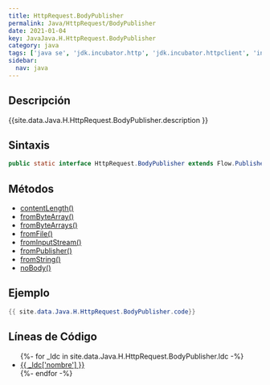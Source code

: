 ```yaml
---
title: HttpRequest.BodyPublisher
permalink: Java/HttpRequest/BodyPublisher
date: 2021-01-04
key: JavaJava.H.HttpRequest.BodyPublisher
category: java
tags: ['java se', 'jdk.incubator.http', 'jdk.incubator.httpclient', 'interface java', 'Java 1.0']
sidebar: 
  nav: java
---
```


## Descripción
{{site.data.Java.H.HttpRequest.BodyPublisher.description }}

## Sintaxis
~~~java
public static interface HttpRequest.BodyPublisher extends Flow.Publisher<ByteBuffer>
~~~

## Métodos
* [contentLength()](/Java/HttpRequest/BodyPublisher/contentLength)
* [fromByteArray()](/Java/HttpRequest/BodyPublisher/fromByteArray)
* [fromByteArrays()](/Java/HttpRequest/BodyPublisher/fromByteArrays)
* [fromFile()](/Java/HttpRequest/BodyPublisher/fromFile)
* [fromInputStream()](/Java/HttpRequest/BodyPublisher/fromInputStream)
* [fromPublisher()](/Java/HttpRequest/BodyPublisher/fromPublisher)
* [fromString()](/Java/HttpRequest/BodyPublisher/fromString)
* [noBody()](/Java/HttpRequest/BodyPublisher/noBody)

## Ejemplo
~~~java
{{ site.data.Java.H.HttpRequest.BodyPublisher.code}}
~~~

## Líneas de Código
<ul>
{%- for _ldc in site.data.Java.H.HttpRequest.BodyPublisher.ldc -%}
   <li>
       <a href="{{_ldc['url'] }}">{{ _ldc['nombre'] }}</a>
   </li>
{%- endfor -%}
</ul>

